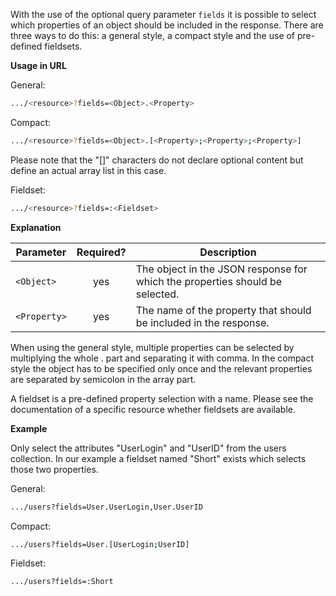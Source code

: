 With the use of the optional query parameter ```fields``` it is possible to select which properties of an object should be included in the response. There are three ways to do this: a general style, a compact style and the use of pre-defined fieldsets.

**Usage in URL**

General:

``` bash
.../<resource>?fields=<Object>.<Property>
```
Compact:

``` bash
.../<resource>?fields=<Object>.[<Property>;<Property>;<Property>]
```
Please note that the "[]" characters do not declare optional content but define an actual array list in this case.

Fieldset:

``` bash
.../<resource>?fields=:<Fieldset>
```

**Explanation**

|Parameter|Required?|Description|
|-|:-:|-|
|```<Object>```|yes|The object in the JSON response for which the properties should be selected.|
|```<Property>```|yes|The name of the property that should be included in the response.|

When using the general style, multiple properties can be selected by multiplying the whole <Object>.<Property> part and separating it with comma. In the compact style the object has to be specified only once and the relevant properties are separated by semicolon in the array part.

A fieldset is a pre-defined property selection with a name. Please see the documentation of a specific resource whether fieldsets are available.


**Example**

Only select the attributes "UserLogin" and "UserID" from the users collection. In our example a fieldset named "Short" exists which selects those two properties.

General: 

``` bash
.../users?fields=User.UserLogin,User.UserID
```

Compact: 

``` bash
.../users?fields=User.[UserLogin;UserID]
```

Fieldset:

``` bash
.../users?fields=:Short
```

